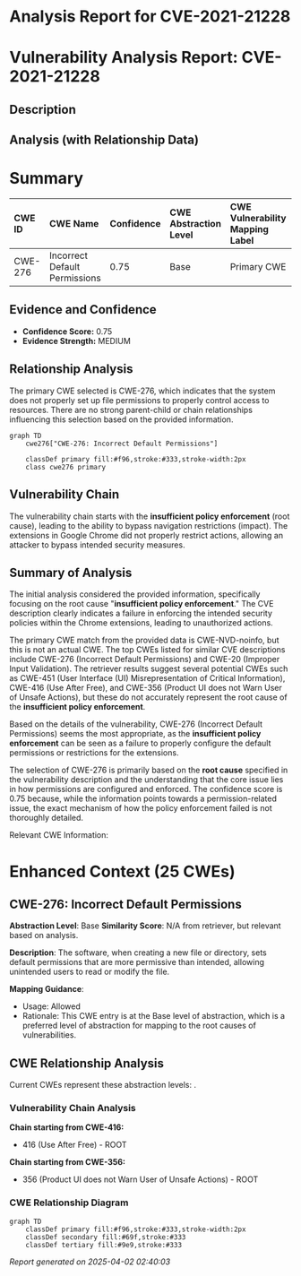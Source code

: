 # Analysis Report for CVE-2021-21228

# Vulnerability Analysis Report: CVE-2021-21228

## Description



## Analysis (with Relationship Data)

# Summary
| CWE ID    | CWE Name                                                        | Confidence | CWE Abstraction Level | CWE Vulnerability Mapping Label | CWE-Vulnerability Mapping Notes |
| :-------- | :-------------------------------------------------------------- | :--------- | :---------------------- | :------------------------------ | :------------------------------ |
| CWE-276   | Incorrect Default Permissions                                   | 0.75       | Base                    | Primary CWE                     | Allowed                       |

## Evidence and Confidence

*   **Confidence Score:** 0.75
*   **Evidence Strength:** MEDIUM

## Relationship Analysis

The primary CWE selected is CWE-276, which indicates that the system does not properly set up file permissions to properly control access to resources. There are no strong parent-child or chain relationships influencing this selection based on the provided information.

```mermaid
graph TD
    cwe276["CWE-276: Incorrect Default Permissions"]
    
    classDef primary fill:#f96,stroke:#333,stroke-width:2px
    class cwe276 primary
```

## Vulnerability Chain

The vulnerability chain starts with the **insufficient policy enforcement** (root cause), leading to the ability to bypass navigation restrictions (impact). The extensions in Google Chrome did not properly restrict actions, allowing an attacker to bypass intended security measures.

## Summary of Analysis

The initial analysis considered the provided information, specifically focusing on the root cause "**insufficient policy enforcement**." The CVE description clearly indicates a failure in enforcing the intended security policies within the Chrome extensions, leading to unauthorized actions.

The primary CWE match from the provided data is CWE-NVD-noinfo, but this is not an actual CWE. The top CWEs listed for similar CVE descriptions include CWE-276 (Incorrect Default Permissions) and CWE-20 (Improper Input Validation). The retriever results suggest several potential CWEs such as CWE-451 (User Interface (UI) Misrepresentation of Critical Information), CWE-416 (Use After Free), and CWE-356 (Product UI does not Warn User of Unsafe Actions), but these do not accurately represent the root cause of the **insufficient policy enforcement**.

Based on the details of the vulnerability, CWE-276 (Incorrect Default Permissions) seems the most appropriate, as the **insufficient policy enforcement** can be seen as a failure to properly configure the default permissions or restrictions for the extensions.

The selection of CWE-276 is primarily based on the **root cause** specified in the vulnerability description and the understanding that the core issue lies in how permissions are configured and enforced. The confidence score is 0.75 because, while the information points towards a permission-related issue, the exact mechanism of how the policy enforcement failed is not thoroughly detailed.

Relevant CWE Information:

# Enhanced Context (25 CWEs)

## CWE-276: Incorrect Default Permissions
**Abstraction Level**: Base
**Similarity Score**: N/A from retriever, but relevant based on analysis.

**Description**:
The software, when creating a new file or directory, sets default permissions that are more permissive than intended, allowing unintended users to read or modify the file.

**Mapping Guidance**:
- Usage: Allowed
- Rationale: This CWE entry is at the Base level of abstraction, which is a preferred level of abstraction for mapping to the root causes of vulnerabilities.


## CWE Relationship Analysis

Current CWEs represent these abstraction levels: .


### Vulnerability Chain Analysis

**Chain starting from CWE-416:**
- 416 (Use After Free) - ROOT


**Chain starting from CWE-356:**
- 356 (Product UI does not Warn User of Unsafe Actions) - ROOT



### CWE Relationship Diagram

```mermaid
graph TD
    classDef primary fill:#f96,stroke:#333,stroke-width:2px
    classDef secondary fill:#69f,stroke:#333
    classDef tertiary fill:#9e9,stroke:#333
```



*Report generated on 2025-04-02 02:40:03*
